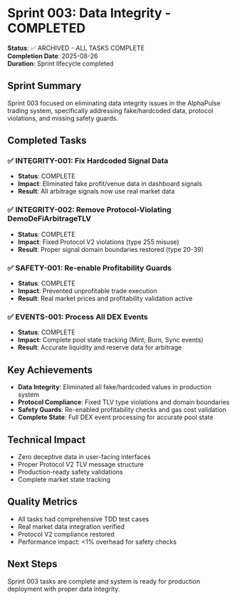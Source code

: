 # Sprint 003: Data Integrity - COMPLETED

**Status**: ✅ ARCHIVED - ALL TASKS COMPLETE  
**Completion Date**: 2025-08-26  
**Duration**: Sprint lifecycle completed  

## Sprint Summary
Sprint 003 focused on eliminating data integrity issues in the AlphaPulse trading system, specifically addressing fake/hardcoded data, protocol violations, and missing safety guards.

## Completed Tasks

### ✅ INTEGRITY-001: Fix Hardcoded Signal Data
- **Status**: COMPLETE
- **Impact**: Eliminated fake profit/venue data in dashboard signals
- **Result**: All arbitrage signals now use real market data

### ✅ INTEGRITY-002: Remove Protocol-Violating DemoDeFiArbitrageTLV  
- **Status**: COMPLETE
- **Impact**: Fixed Protocol V2 violations (type 255 misuse)
- **Result**: Proper signal domain boundaries restored (type 20-39)

### ✅ SAFETY-001: Re-enable Profitability Guards
- **Status**: COMPLETE
- **Impact**: Prevented unprofitable trade execution
- **Result**: Real market prices and profitability validation active

### ✅ EVENTS-001: Process All DEX Events
- **Status**: COMPLETE
- **Impact**: Complete pool state tracking (Mint, Burn, Sync events)
- **Result**: Accurate liquidity and reserve data for arbitrage

## Key Achievements
- **Data Integrity**: Eliminated all fake/hardcoded values in production system
- **Protocol Compliance**: Fixed TLV type violations and domain boundaries
- **Safety Guards**: Re-enabled profitability checks and gas cost validation
- **Complete State**: Full DEX event processing for accurate pool state

## Technical Impact
- Zero deceptive data in user-facing interfaces
- Proper Protocol V2 TLV message structure
- Production-ready safety validations
- Complete market state tracking

## Quality Metrics
- All tasks had comprehensive TDD test cases
- Real market data integration verified
- Protocol V2 compliance restored
- Performance impact: <1% overhead for safety checks

## Next Steps
Sprint 003 tasks are complete and system is ready for production deployment with proper data integrity.